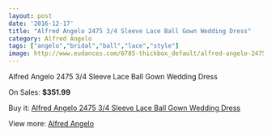 ```yaml
---
layout: post
date: '2016-12-17'
title: "Alfred Angelo 2475 3/4 Sleeve Lace Ball Gown Wedding Dress"
category: Alfred Angelo
tags: ["angelo","bridal","ball","lace","style"]
image: http://www.eudances.com/6785-thickbox_default/alfred-angelo-2475-3-4-sleeve-lace-ball-gown-wedding-dress.jpg
---
```

Alfred Angelo 2475 3/4 Sleeve Lace Ball Gown Wedding Dress

On Sales: **$351.99**
<a href="https://www.eudances.com/en/alfred-angelo/2505-alfred-angelo-2475-3-4-sleeve-lace-ball-gown-wedding-dress.html"><amp-img layout="responsive" width="600" height="600" src="//www.eudances.com/6785-thickbox_default/alfred-angelo-2475-3-4-sleeve-lace-ball-gown-wedding-dress.jpg" alt="Alfred Angelo 2475 3/4 Sleeve Lace Ball Gown Wedding Dress 0" /></a>
<a href="https://www.eudances.com/en/alfred-angelo/2505-alfred-angelo-2475-3-4-sleeve-lace-ball-gown-wedding-dress.html"><amp-img layout="responsive" width="600" height="600" src="//www.eudances.com/6787-thickbox_default/alfred-angelo-2475-3-4-sleeve-lace-ball-gown-wedding-dress.jpg" alt="Alfred Angelo 2475 3/4 Sleeve Lace Ball Gown Wedding Dress 1" /></a>
<a href="https://www.eudances.com/en/alfred-angelo/2505-alfred-angelo-2475-3-4-sleeve-lace-ball-gown-wedding-dress.html"><amp-img layout="responsive" width="600" height="600" src="//www.eudances.com/6786-thickbox_default/alfred-angelo-2475-3-4-sleeve-lace-ball-gown-wedding-dress.jpg" alt="Alfred Angelo 2475 3/4 Sleeve Lace Ball Gown Wedding Dress 2" /></a>

Buy it: [Alfred Angelo 2475 3/4 Sleeve Lace Ball Gown Wedding Dress](https://www.eudances.com/en/alfred-angelo/2505-alfred-angelo-2475-3-4-sleeve-lace-ball-gown-wedding-dress.html "Alfred Angelo 2475 3/4 Sleeve Lace Ball Gown Wedding Dress")

View more: [Alfred Angelo](https://www.eudances.com/en/36-alfred-angelo "Alfred Angelo")